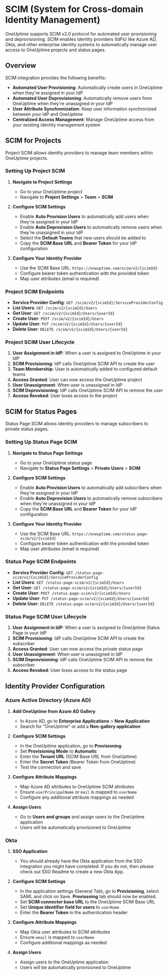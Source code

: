 # SCIM (System for Cross-domain Identity Management)

OneUptime supports SCIM v2.0 protocol for automated user provisioning and deprovisioning. SCIM enables identity providers (IdPs) like Azure AD, Okta, and other enterprise identity systems to automatically manage user access to OneUptime projects and status pages.

## Overview

SCIM integration provides the following benefits:

- **Automated User Provisioning**: Automatically create users in OneUptime when they're assigned in your IdP
- **Automated User Deprovisioning**: Automatically remove users from OneUptime when they're unassigned in your IdP
- **User Attribute Synchronization**: Keep user information synchronized between your IdP and OneUptime
- **Centralized Access Management**: Manage OneUptime access from your existing identity management system

## SCIM for Projects

Project SCIM allows identity providers to manage team members within OneUptime projects.

### Setting Up Project SCIM

1. **Navigate to Project Settings**
   - Go to your OneUptime project
   - Navigate to **Project Settings** > **Team** > **SCIM**

2. **Configure SCIM Settings**
   - Enable **Auto Provision Users** to automatically add users when they're assigned in your IdP
   - Enable **Auto Deprovision Users** to automatically remove users when they're unassigned in your IdP
   - Select the **Default Teams** that new users should be added to
   - Copy the **SCIM Base URL** and **Bearer Token** for your IdP configuration

3. **Configure Your Identity Provider**
   - Use the SCIM Base URL: `https://oneuptime.com/scim/v2/{scimId}`
   - Configure bearer token authentication with the provided token
   - Map user attributes (email is required)

### Project SCIM Endpoints

- **Service Provider Config**: `GET /scim/v2/{scimId}/ServiceProviderConfig`
- **List Users**: `GET /scim/v2/{scimId}/Users`
- **Get User**: `GET /scim/v2/{scimId}/Users/{userId}`
- **Create User**: `POST /scim/v2/{scimId}/Users`
- **Update User**: `PUT /scim/v2/{scimId}/Users/{userId}`
- **Delete User**: `DELETE /scim/v2/{scimId}/Users/{userId}`

### Project SCIM User Lifecycle

1. **User Assignment in IdP**: When a user is assigned to OneUptime in your IdP
2. **SCIM Provisioning**: IdP calls OneUptime SCIM API to create the user
3. **Team Membership**: User is automatically added to configured default teams
4. **Access Granted**: User can now access the OneUptime project
5. **User Unassignment**: When user is unassigned in IdP
6. **SCIM Deprovisioning**: IdP calls OneUptime SCIM API to remove the user
7. **Access Revoked**: User loses access to the project

## SCIM for Status Pages

Status Page SCIM allows identity providers to manage subscribers to private status pages.

### Setting Up Status Page SCIM

1. **Navigate to Status Page Settings**
   - Go to your OneUptime status page
   - Navigate to **Status Page Settings** > **Private Users** > **SCIM**

2. **Configure SCIM Settings**
   - Enable **Auto Provision Users** to automatically add subscribers when they're assigned in your IdP
   - Enable **Auto Deprovision Users** to automatically remove subscribers when they're unassigned in your IdP
   - Copy the **SCIM Base URL** and **Bearer Token** for your IdP configuration

3. **Configure Your Identity Provider**
   - Use the SCIM Base URL: `https://oneuptime.com/status-page-scim/v2/{scimId}`
   - Configure bearer token authentication with the provided token
   - Map user attributes (email is required)

### Status Page SCIM Endpoints

- **Service Provider Config**: `GET /status-page-scim/v2/{scimId}/ServiceProviderConfig`
- **List Users**: `GET /status-page-scim/v2/{scimId}/Users`
- **Get User**: `GET /status-page-scim/v2/{scimId}/Users/{userId}`
- **Create User**: `POST /status-page-scim/v2/{scimId}/Users`
- **Update User**: `PUT /status-page-scim/v2/{scimId}/Users/{userId}`
- **Delete User**: `DELETE /status-page-scim/v2/{scimId}/Users/{userId}`

### Status Page SCIM User Lifecycle

1. **User Assignment in IdP**: When a user is assigned to OneUptime Status Page in your IdP
2. **SCIM Provisioning**: IdP calls OneUptime SCIM API to create the subscriber
3. **Access Granted**: User can now access the private status page
4. **User Unassignment**: When user is unassigned in IdP
5. **SCIM Deprovisioning**: IdP calls OneUptime SCIM API to remove the subscriber
6. **Access Revoked**: User loses access to the status page

## Identity Provider Configuration

### Azure Active Directory (Azure AD)

1. **Add OneUptime from Azure AD Gallery**
   - In Azure AD, go to **Enterprise Applications** > **New Application**
   - Search for "OneUptime" or add a **Non-gallery application**

2. **Configure SCIM Settings**
   - In the OneUptime application, go to **Provisioning**
   - Set **Provisioning Mode** to **Automatic**
   - Enter the **Tenant URL** (SCIM Base URL from OneUptime)
   - Enter the **Secret Token** (Bearer Token from OneUptime)
   - Test the connection and save

3. **Configure Attribute Mappings**
   - Map Azure AD attributes to OneUptime SCIM attributes
   - Ensure `userPrincipalName` or `mail` is mapped to `userName`
   - Configure any additional attribute mappings as needed

4. **Assign Users**
   - Go to **Users and groups** and assign users to the OneUptime application
   - Users will be automatically provisioned to OneUptime

### Okta

1. **SSO Application**
   - You should already have the Okta application from the SSO integration you might have completed. If you do not, then please check out SSO Readme to create a new Okta App.

2. **Configure SCIM Settings**
   - In the application settings (General Tab), go to **Provisioning**, select SAML and click on Save. **Proviosning** tab should now be enabled.
   - Set **SCIM connector base URL** to the OneUptime SCIM Base URL
   - Set **Unique identifier field for users** to `userName`
   - Enter the **Bearer Token** in the authentication header

3. **Configure Attribute Mappings**
   - Map Okta user attributes to SCIM attributes
   - Ensure `email` is mapped to `userName`
   - Configure additional mappings as needed

4. **Assign Users**
   - Assign users to the OneUptime application
   - Users will be automatically provisioned to OneUptime

